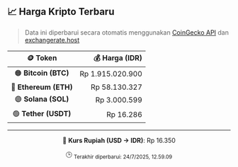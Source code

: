 

<!-- HARGA_KRIPTO -->
## 📈 Harga Kripto Terbaru

> Data ini diperbarui secara otomatis menggunakan [CoinGecko API](https://www.coingecko.com/) dan [exchangerate.host](https://exchangerate.host/)

<div align="center">

| 🪙 Token | 💰 Harga (IDR) |
|:------:|---------------:|
| 🟠 **Bitcoin (BTC)**   | Rp 1.915.020.900 |
| 🔵 **Ethereum (ETH)**  | Rp 58.130.327 |
| 🟣 **Solana (SOL)**    | Rp 3.000.599 |
| 🟢 **Tether (USDT)**   | Rp 16.286 |

---

💱 **Kurs Rupiah (USD → IDR)**: Rp 16.350

🕒 <sub>Terakhir diperbarui: 24/7/2025, 12.59.09</sub>

</div>
<!-- /HARGA_KRIPTO -->